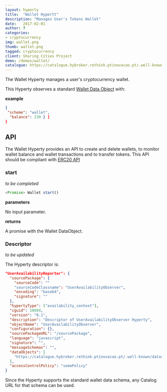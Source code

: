 ```yaml
---
layout: hyperty
title:  "Wallet Hypertt"
description: "Manages User's Tokens Wallet"
date:   2017-02-01
author: ?
categories:
- cryptocurrency
img: wallet.png
thumb: wallet.png
tagged: cryptocurrency
client: Sharing Cities Project
demo: /demos/wallet/
catalogue: https://catalogue.hybroker.rethink.ptinovacao.pt/.well-known/hyperty/Wallet
---
```


The Wallet Hyperty manages a user's cryptocurrency wallet.

This Hyperty observes a standard [Wallet Data Object](https://github.com/reTHINK-project/dev-service-framework/tree/master/docs/datamodel/data-objects/wallet) with:


**example**

```json
{
 "scheme": "wallet",
  "balance": 230 } ]
}
```


## API

The Wallet Hyperty provides an API to create and delete wallets, to monitor wallet balance and wallet transactions and to transfer tokens. This API should be compliant with [ERC20 API](https://theethereum.wiki/w/index.php/ERC20_Token_Standard)

### start

*to be completed*

```javascript
<Promise> Wallet start()
```

**parameters**

No input parameter.

**returns**

A promise with the Wallet DataObject.



### Descriptor

*to be updated*

The Hyperty descriptor is:

```json
"UserAvailabilityReporter": {
  "sourcePackage": {
    "sourceCode": ""
    "sourceCodeClassname": "UserAvailabilityObserver",
    "encoding": "base64",
    "signature": ""
  },
  "hypertyType": ["availability_context"],
  "cguid": 10004,
  "version": "0.1",
  "description": "Descriptor of UserAvailabilityObserver Hyperty",
  "objectName": "UserAvailabilityObserver",
  "configuration": {},
  "sourcePackageURL": "/sourcePackage",
  "language": "javascript",
  "signature": "",
  "messageSchemas": "",
  "dataObjects": [
    "https://catalogue.hybroker.rethink.ptinovacao.pt/.well-known/dataschema/Context"
  ],
  "accessControlPolicy": "somePolicy"
}
```

Since the Hyperty supports the standard wallet data schema, any Catalog URL for that schema can be used.
